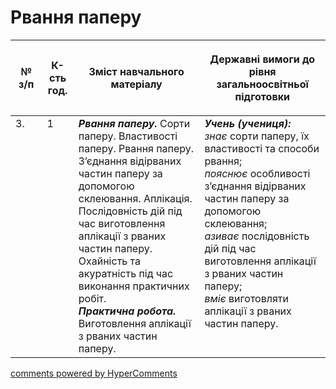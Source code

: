 <div id="hypercomments_widget" class="js-hypercomments-widget invisible"></div>

# Рвання паперу

<table>
<thead>
  <tr>
    <th width="10%" align="center"><p>№ з/п</p></td>
    <th width="10%" align="center"><p>К-сть год.</p></td>
    <th width="40%" align="center"><p>Зміст навчального матеріалу</p></td>
    <th width="60%" align="center"><p>Державні вимоги до рівня загальноосвітньої підготовки</p></td>
  </tr>
</thead>
<tbody>
  <tr>
    <td width="10%" style="vertical-align:top !important;">
3.</td>
    <td width="10%" style="vertical-align:top !important;">
1</td>
    <td width="40%" style="vertical-align:top !important;">
<b><i>Рвання паперу.</i></b> Сорти паперу. Властивості паперу. Рвання паперу. З’єднання відірваних частин паперу за допомогою склеювання. Аплікація. Послідовність дій під час виготовлення аплікації з рваних частин паперу. Охайність та акуратність під час виконання практичних робіт. <br>
<b><i>Практична робота.</i></b> Виготовлення аплікації з рваних частин паперу.</td>
    <td width="60%" style="vertical-align:top !important;">
<i><b>Учень (учениця):</b></i><br>
<i>знає</i> сорти паперу, їх властивості та способи рвання;<br>
<i>пояснює</i> особливості з’єднання відірваних частин паперу за допомогою склеювання; <br>
<i>азиває</i> послідовність дій під час виготовлення аплікації з рваних частин паперу; <br>
<i>вміє</i> виготовляти аплікації з рваних частин паперу.<br>
</td>
  </tr>
</tbody>
</table>

<div class="js-hypercomments-container">
<a href="http://hypercomments.com" class="hc-link" title="comments widget">comments powered by HyperComments</a>
</div>